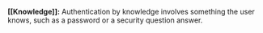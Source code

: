 **[[Knowledge]]:** Authentication by knowledge involves something the user knows, such as a password or a security question answer.